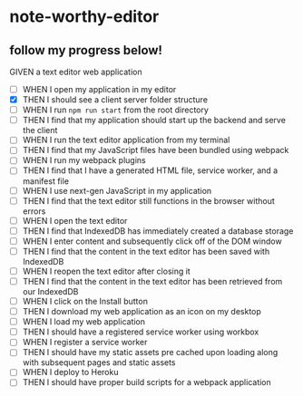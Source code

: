 # note-worthy-editor

## follow my progress below!

GIVEN a text editor web application

- [ ] WHEN I open my application in my editor
- [x] THEN I should see a client server folder structure
- [ ] WHEN I run `npm run start` from the root directory
- [ ] THEN I find that my application should start up the backend and serve the client
- [ ] WHEN I run the text editor application from my terminal
- [ ] THEN I find that my JavaScript files have been bundled using webpack
- [ ] WHEN I run my webpack plugins
- [ ] THEN I find that I have a generated HTML file, service worker, and a manifest file
- [ ] WHEN I use next-gen JavaScript in my application
- [ ] THEN I find that the text editor still functions in the browser without errors
- [ ] WHEN I open the text editor
- [ ] THEN I find that IndexedDB has immediately created a database storage
- [ ] WHEN I enter content and subsequently click off of the DOM window
- [ ] THEN I find that the content in the text editor has been saved with IndexedDB
- [ ] WHEN I reopen the text editor after closing it
- [ ] THEN I find that the content in the text editor has been retrieved from our IndexedDB
- [ ] WHEN I click on the Install button
- [ ] THEN I download my web application as an icon on my desktop
- [ ] WHEN I load my web application
- [ ] THEN I should have a registered service worker using workbox
- [ ] WHEN I register a service worker
- [ ] THEN I should have my static assets pre cached upon loading along with subsequent pages and static assets
- [ ] WHEN I deploy to Heroku
- [ ] THEN I should have proper build scripts for a webpack application
